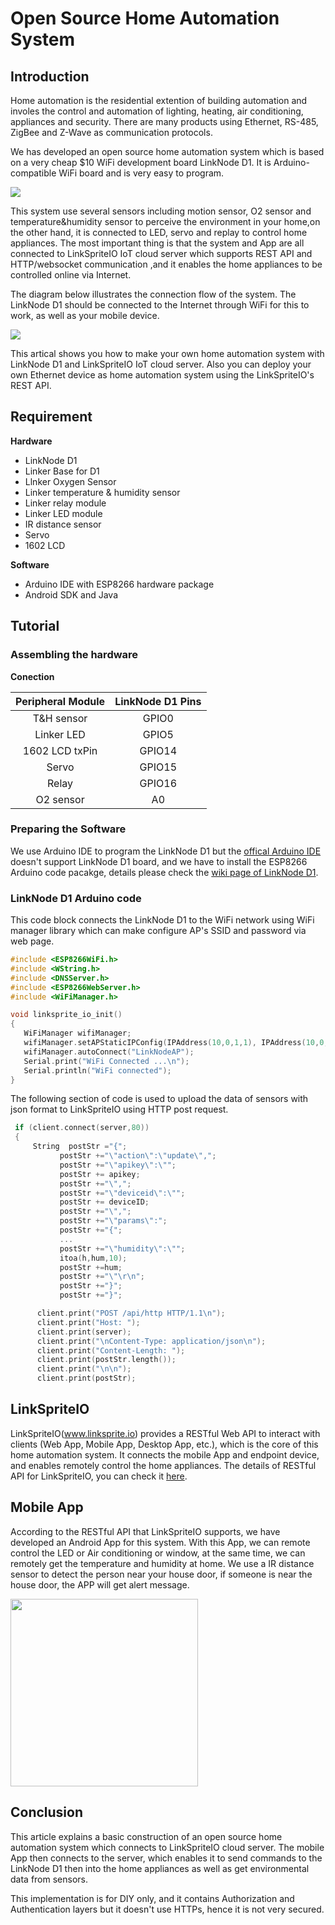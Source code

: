 # Open Source Home Automation System

## Introduction
Home automation is the residential extention of building automation and involes the control and automation of lighting, heating, air conditioning, appliances and security. There are many products using Ethernet, RS-485, ZigBee and Z-Wave as communication protocols.

We has developed an open source home automation system which is based on a very cheap $10 WiFi development board LinkNode D1. It is Arduino-compatible WiFi board and is very easy to program.

![](../images/linknoded1.jpg)

This system use several sensors including motion sensor, O2 sensor and temperature&humidity sensor to perceive the environment in your home,on the other hand, it is connected to LED, servo and replay to control home appliances. The most important thing is that the system and App are all connected to LinkSpriteIO IoT cloud server which supports REST API and HTTP/websocket communication ,and it enables the home appliances to be controlled online via Internet.
 
The diagram below illustrates the connection flow of the system. The LinkNode D1 should be connected to the Internet through WiFi for this to work, as well as your mobile device.

![](../images/home-automation.png)

This artical shows you how to make your own home automation system with LinkNode D1 and LinkSpriteIO IoT cloud server. Also you can deploy your own Ethernet device as home automation system using the LinkSpriteIO's REST API.

## Requirement
**Hardware**

* LinkNode D1
* Linker Base for D1
* Llnker Oxygen Sensor
* Linker temperature & humidity sensor
* Linker relay module
* Linker LED module
* IR distance sensor
* Servo
* 1602 LCD

**Software**
* Arduino IDE with ESP8266 hardware package
* Android SDK and Java

## Tutorial

### Assembling the hardware

**Conection**

| Peripheral Module| LinkNode D1 Pins |
|:--------:|:--------:|
| T&H sensor       |    GPIO0    |
| Linker LED      |    GPIO5    |
| 1602 LCD txPin       |    GPIO14    |
| Servo      |    GPIO15    |
| Relay       |    GPIO16    |
| O2 sensor| A0|

### Preparing the Software

We use Arduino IDE to program the LinkNode D1 but the [offical Arduino IDE](https://www.arduino.cc/en/Main/Software) doesn't support LinkNode D1 board, and we have to install the ESP8266 Arduino code pacakge, details please check the [wiki page of LinkNode D1](http://www.linksprite.com/wiki/index.php5?title=LinkNode_D1).

### LinkNode D1 Arduino code
This code block connects the LinkNode D1 to the WiFi network using WiFi manager library which can make configure AP's SSID and password via web page.

```c
#include <ESP8266WiFi.h>
#include <WString.h>
#include <DNSServer.h>
#include <ESP8266WebServer.h>
#include <WiFiManager.h>  

void linksprite_io_init()
{
   WiFiManager wifiManager;
   wifiManager.setAPStaticIPConfig(IPAddress(10,0,1,1), IPAddress(10,0,1,1), IPAddress(255,255,255,0));
   wifiManager.autoConnect("LinkNodeAP");
   Serial.print("WiFi Connected ...\n");
   Serial.println("WiFi connected");
}
```

The following section of code is used to upload the data of sensors with json format to LinkSpriteIO using HTTP post request.

```c
 if (client.connect(server,80)) 
 {  
     String  postStr ="{";
           postStr +="\"action\":\"update\",";
           postStr +="\"apikey\":\"";
           postStr += apikey;
           postStr +="\",";
           postStr +="\"deviceid\":\"";
           postStr += deviceID;
           postStr +="\",";
           postStr +="\"params\":";
           postStr +="{";       
		   ...
           postStr +="\"humidity\":\"";
           itoa(h,hum,10); 
           postStr +=hum;
           postStr +="\"\r\n";
           postStr +="}";
           postStr +="}";        

      client.print("POST /api/http HTTP/1.1\n");
      client.print("Host: ");
      client.print(server);
      client.print("\nContent-Type: application/json\n");
      client.print("Content-Length: ");
      client.print(postStr.length());
      client.print("\n\n");
      client.print(postStr); 
```

## LinkSpriteIO

LinkSpriteIO(www.linksprite.io) provides a RESTful Web API to interact with clients (Web App, Mobile App, Desktop App, etc.), which is the core of this home automation system. It connects the mobile App and endpoint device, and enables remotely control the home appliances. The details of RESTful API for LinkSpriteIO, you can check it [here](http://linksprite.io/api).

## Mobile App
According to the RESTful API that LinkSpriteIO supports, we have developed an Android App for this system. With this App, we can remote control the LED or Air conditioning or window, at the same time, we can remotely get the temperature and humidity at home. We use a IR distance sensor to detect the person near your house door, if someone is near the house door, the APP will get alert message.

<img src=../images/wifi-app.png width=300>

## Conclusion
This article explains a basic construction of an open source home automation system which connects to LinkSpriteIO cloud server. The mobile App then connects to the server, which enables it to send commands to the LinkNode D1 then into the home appliances as well as get environmental data from sensors.

This implementation is for DIY only, and it contains Authorization and Authentication layers but it doesn't use HTTPs, hence it is not very secured.

